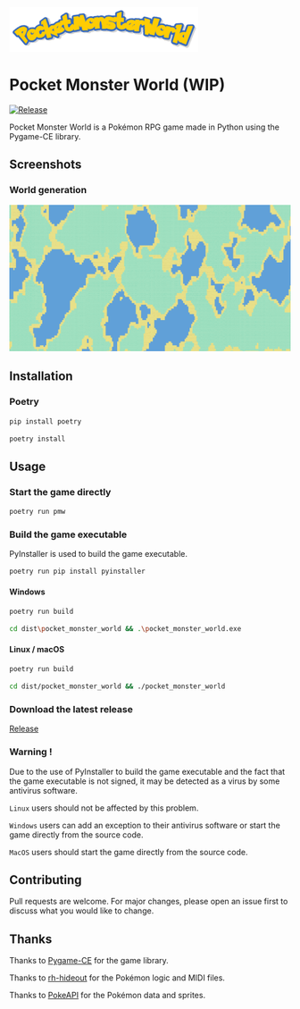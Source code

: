 ![Logo](/assets/img/logo.png)

# Pocket Monster World (WIP)

[![Release](https://github.com/b4rti/pocket_monster_world/actions/workflows/release.yml/badge.svg)](https://github.com/b4rti/pocket_monster_world/actions/workflows/release.yml)

Pocket Monster World is a Pokémon RPG game made in Python using the Pygame-CE library.

## Screenshots

### World generation

![Screenshot](/assets/img/screenshot.png)

## Installation

### Poetry

```bash
pip install poetry
```

```bash
poetry install
```

## Usage

### Start the game directly

```bash
poetry run pmw
```

### Build the game executable

PyInstaller is used to build the game executable.

```bash
poetry run pip install pyinstaller
```

#### Windows

```bash
poetry run build
```

```bash
cd dist\pocket_monster_world && .\pocket_monster_world.exe
```

#### Linux / macOS

```bash
poetry run build
```
    
```bash
cd dist/pocket_monster_world && ./pocket_monster_world
```

### Download the latest release

[Release](https://github.com/b4rti/pocket_monster_world/releases/latest)

### Warning !

Due to the use of PyInstaller to build the game executable and the fact that the game executable is not signed,
it may be detected as a virus by some antivirus software.

`Linux` users should not be affected by this problem.

`Windows` users can add an exception to their antivirus software or start the game directly from the source code.

`MacOS` users should start the game directly from the source code.

## Contributing

Pull requests are welcome. For major changes, please open an issue first to discuss what you would like to change.


## Thanks

Thanks to [Pygame-CE](https://www.pyga.me/) for the game library.

Thanks to [rh-hideout](https://github.com/rh-hideout/pokeemerald-expansion/) for the Pokémon logic and MIDI files.

Thanks to [PokeAPI](https://pokeapi.co/) for the Pokémon data and sprites.
